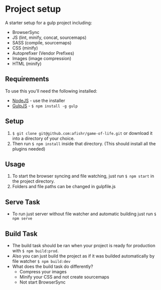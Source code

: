 Project setup
=============================

A starter setup for a gulp project including:
+ BrowserSync
+ JS (lint, minify, concat, sourcemaps)
+ SASS (compile, sourcemaps)
+ CSS (minify)
+ Autoprefixer (Vendor Prefixes)
+ Images (image compression)
+ HTML (minify)

## Requirements

To use this you'll need the following installed:

+ [NodeJS](http://nodejs.org) - use the installer
+ [GulpJS](https://github.com/gulpjs/gulp) - `$ npm install -g gulp`

## Setup

1. `$ git clone git@github.com:afishr/game-of-life.git` or download it into a directory of your choice.
2. Then run `$ npm install` inside that directory. (This should install all the plugins needed)

## Usage

1. To start the browser syncing and file watching, just run `$ npm start` in the project directory.
2. Folders and file paths can be changed in gulpfile.js

## Serve Task
+ To run just server without file watcher and automatic building just run `$ npm serve`

## Build Task

+ The build task should be ran when your project is ready for production with `$ npm build:prod`.
+ Also you can just build the project as if it was builded automatically by file watcher `$ npm build:dev`
+ What does the build task do differently?
  + Compress your images
  + Minify your CSS and not create sourcemaps
  + Not start BrowserSync
